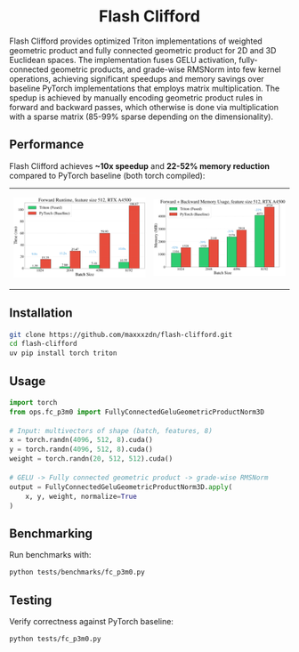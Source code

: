 <div align="center">

# Flash Clifford

</div>

Flash Clifford provides optimized Triton implementations of weighted geometric product and fully connected geometric product for 2D and 3D Euclidean spaces.
The implementation fuses GELU activation, fully-connected geometric products, and grade-wise RMSNorm into few kernel operations, achieving significant speedups and memory savings over baseline PyTorch implementations that employs matrix multiplication. The spedup is achieved by manually encoding geometric product rules in forward and backward passes, which otherwise is done via multiplication with a sparse matrix (85-99% sparse depending on the dimensionality).

## Performance

Flash Clifford achieves **~10x speedup** and **22-52% memory reduction** compared to PyTorch baseline (both torch compiled):

<table>
<tr>
<td width="50%">

![Forward Runtime Comparison](tests/benchmarks/results/fc_p3m0/speedup/comparison.png)

</td>
<td width="50%">

![Memory Usage Comparison](tests/benchmarks/results/fc_p3m0/memory/comparison.png)

</td>
</tr>
</table>


## Installation

```bash
git clone https://github.com/maxxxzdn/flash-clifford.git
cd flash-clifford
uv pip install torch triton
```

## Usage

```python
import torch
from ops.fc_p3m0 import FullyConnectedGeluGeometricProductNorm3D

# Input: multivectors of shape (batch, features, 8)
x = torch.randn(4096, 512, 8).cuda()
y = torch.randn(4096, 512, 8).cuda()
weight = torch.randn(20, 512, 512).cuda()

# GELU -> Fully connected geometric product -> grade-wise RMSNorm
output = FullyConnectedGeluGeometricProductNorm3D.apply(
    x, y, weight, normalize=True
)
```

## Benchmarking

Run benchmarks with:

```bash
python tests/benchmarks/fc_p3m0.py
```

## Testing

Verify correctness against PyTorch baseline:

```bash
python tests/fc_p3m0.py
```